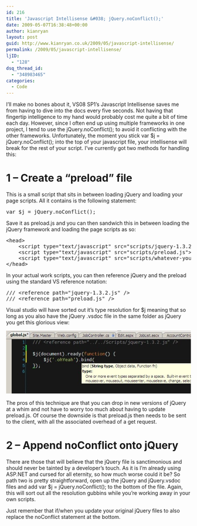 ```yaml
---
id: 216
title: 'Javascript Intellisense &#038; jQuery.noConflict();'
date: 2009-05-07T16:38:48+00:00
author: kianryan
layout: post
guid: http://www.kianryan.co.uk/2009/05/javascript-intellisense/
permalink: /2009/05/javascript-intellisense/
ljID:
  - "128"
dsq_thread_id:
  - "348983465"
categories:
  - Code
---
```

I&#8217;ll make no bones about it, VS08 SP1&#8217;s Javascript Intellisense saves me from having to dive into the docs every five seconds. Not having that fingertip intelligence to my hand would probably cost me quite a bit of time each day. However, since I often end up using multiple frameworks in one project, I tend to use the jQuery.noConflict(); to avoid it conflicting with the other frameworks. Unfortunately, the moment you stick var $j = jQuery.noConflict(); into the top of your javascript file, your intellisense will break for the rest of your script. I&#8217;ve currently got two methods for handling this:

# 1 &#8211; Create a &#8220;preload&#8221; file

This is a small script that sits in between loading jQuery and loading your page scripts. All it contains is the following statement:

<pre class="brush: jscript; title: ; notranslate" title="">var $j = jQuery.noConflict();
</pre>

Save it as preload.js and you can then sandwich this in between loading the jQuery framework and loading the page scripts as so:

<pre class="brush: xml; title: ; notranslate" title="">&lt;head&gt;
    &lt;script type="text/javascript" src="scripts/jquery-1.3.2.js"&gt;&lt;/script&gt;
    &lt;script type="text/javascript" src="scripts/preload.js"&gt;&lt;/script&gt;
    &lt;script type="text/javascript" src="scripts/whatever-you-want.js"&gt;&lt;/script&gt; 
&lt;/head&gt;
</pre>

In your actual work scripts, you can then reference jQuery and the preload using the standard VS reference notation:

<pre class="brush: jscript; title: ; notranslate" title="">/// &lt;reference path="jquery-1.3.2.js" /&gt;
/// &lt;reference path="preload.js" /&gt;
</pre>

Visual studio will have sorted out it&#8217;s type resolution for $j meaning that so long as you also have the jQuery .vsdoc file in the same folder as jQuery you get this glorious view:

![Noconflict](/assets/images/2009/05/noconflict.jpg)

The pros of this technique are that you can drop in new versions of jQuery at a whim and not have to worry too much about having to update preload.js. Of course the downside is that preload.js then needs to be sent to the client, with all the associated overhead of a get request.

# 2 &#8211; Append noConflict onto jQuery

There are those that will believe that the jQuery file is sanctimonious and should never be tainted by a developer&#8217;s touch. As it is I&#8217;m already using ASP.NET and cursed for all eternity, so how much worse could it be? So path two is pretty straightforward, open up the jQuery and jQuery.vsdoc files and add var $j = jQuery.noConflict(); to the bottom of the file. Again, this will sort out all the resolution gubbins while you&#8217;re working away in your own scripts.

Just remember that if/when you update your original jQuery files to also replace the noConflict statement at the bottom.